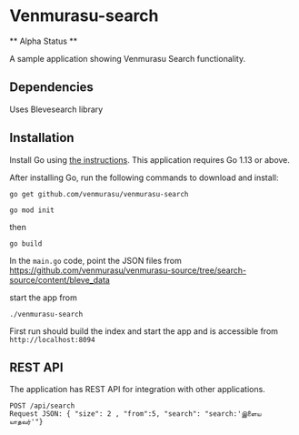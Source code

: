 # Venmurasu-search
** Alpha Status **

A sample application showing Venmurasu Search functionality.

## Dependencies
Uses Blevesearch library

## Installation


Install Go using [the instructions](https://golang.org/doc/install). This application requires Go 1.13 or above.

After installing Go, run the following commands to download and install:

```shell
go get github.com/venmurasu/venmurasu-search

go mod init

```
then
```
go build
```
In the `main.go` code, point the JSON files from https://github.com/venmurasu/venmurasu-source/tree/search-source/content/bleve_data

start the app from
```
./venmurasu-search
```
First run should build the index and start the app and is accessible from `http://localhost:8094`

## REST API

The application has REST API for integration with other applications.

```
POST /api/search  
Request JSON: { "size": 2 , "from":5, "search": "search:'இளைய யாதவர்'"}
```
